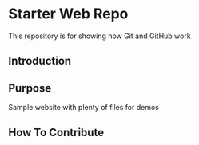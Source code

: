 # Starter Web Repo

This repository is for showing how Git and GitHub work

## Introduction 

## Purpose

Sample website with plenty of files for demos

## How To Contribute  